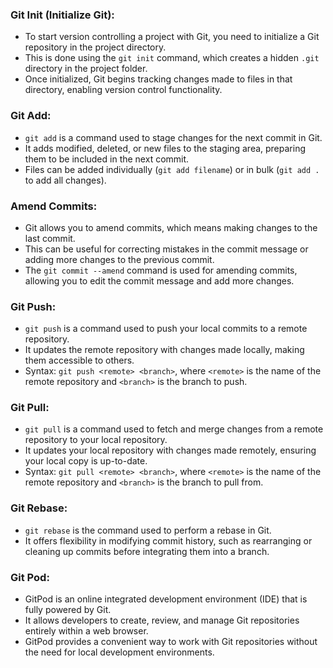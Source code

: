 ### Git Init (Initialize Git):
  - To start version controlling a project with Git, you need to initialize a Git repository in the project directory.
  - This is done using the `git init` command, which creates a hidden `.git` directory in the project folder.
  - Once initialized, Git begins tracking changes made to files in that directory, enabling version control functionality.

### Git Add:
  - `git add` is a command used to stage changes for the next commit in Git.
  - It adds modified, deleted, or new files to the staging area, preparing them to be included in the next commit.
  - Files can be added individually (`git add filename`) or in bulk (`git add .` to add all changes).

  ### Amend Commits:
  - Git allows you to amend commits, which means making changes to the last commit.
  - This can be useful for correcting mistakes in the commit message or adding more changes to the previous commit.
  - The `git commit --amend` command is used for amending commits, allowing you to edit the commit message and add more changes.

  ### Git Push:
  - `git push` is a command used to push your local commits to a remote repository.
  - It updates the remote repository with changes made locally, making them accessible to others.
  - Syntax: `git push <remote> <branch>`, where `<remote>` is the name of the remote repository and `<branch>` is the branch to push.

### Git Pull:
  - `git pull` is a command used to fetch and merge changes from a remote repository to your local repository.
  - It updates your local repository with changes made remotely, ensuring your local copy is up-to-date.
  - Syntax: `git pull <remote> <branch>`, where `<remote>` is the name of the remote repository and `<branch>` is the branch to pull from.

  ### Git Rebase:
  - `git rebase` is the command used to perform a rebase in Git.
  - It offers flexibility in modifying commit history, such as rearranging or cleaning up commits before integrating them into a branch.

  ### Git Pod:
  - GitPod is an online integrated development environment (IDE) that is fully powered by Git.
  - It allows developers to create, review, and manage Git repositories entirely within a web browser.
  - GitPod provides a convenient way to work with Git repositories without the need for local development environments.
